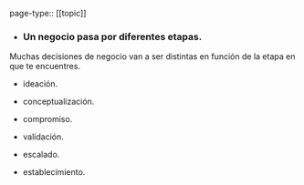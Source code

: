 page-type:: [[topic]]
- ### Un negocio pasa por diferentes etapas.

Muchas decisiones de negocio van a ser distintas en función de la etapa en que te encuentres.

- ideación.

- conceptualización.

- compromiso.

- validación.

- escalado.

- establecimiento.


